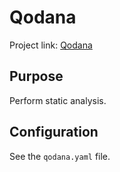 # Qodana

Project link: [Qodana]

## Purpose

Perform static analysis.

## Configuration

See the `qodana.yaml` file.

[Qodana]: https://www.jetbrains.com/qodana/

